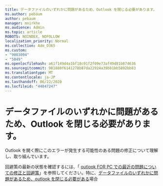```yaml
---
title: データファイルのいずれかに問題があるため、Outlook を閉じる必要があります。
ms.author: pebaum
author: pebaum
manager: mnirkhe
ms.audience: Admin
ms.topic: article
ROBOTS: NOINDEX, NOFOLLOW
localization_priority: Normal
ms.collection: Adm_O365
ms.custom:
- "9003094"
- "5849"
ms.openlocfilehash: a61f149d4a1bf18c91f2f09e73af49d81b874636
ms.sourcegitcommit: 981880f6141278b87da22924a39bb1bb5892bb83
ms.translationtype: MT
ms.contentlocale: ja-JP
ms.lasthandoff: 06/22/2020
ms.locfileid: "44847247"
---
```

# <a name="something-is-wrong-with-one-of-your-data-files-and-outlook-needs-to-close"></a>データファイルのいずれかに問題があるため、Outlook を閉じる必要があります。

Outlook を開く際にこのエラーが発生する可能性のある問題の修正について理解し、取り組んでいます。

回避策の最新の状態を確認するには、「 [outlook FOR PC での最近の問題についての修正と回避策](https://support.microsoft.com/office/ecf61305-f84f-4e13-bb73-95a214ac1230)」を参照してください。特に、[データファイルのいずれかに問題があるため、outlook を閉じる必要がある](https://support.microsoft.com/office/a3b59934-2446-4f2a-bd25-58f88188b9b2)場合
